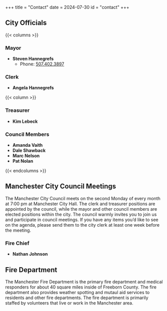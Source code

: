 +++
title = "Contact"
date = 2024-07-30
id = "contact"
+++
## City Officials

{{< columns >}}

### Mayor

- **Steven Hannegrefs**
  - Phone: [507.402.3897](tel:5074023897)

### Clerk

- **Angela Hannegrefs**

{{< column >}}

### Treasurer

- **Kim Lebeck**

### Council Members

- **Amanda Vaith**
- **Dale Shawback**
- **Marc Nelson**
- **Pat Nolan**

{{< endcolumns >}}

## Manchester City Council  Meetings

The Manchester City Council meets on the second Monday of every month at 7:00 pm at Manchester City Hall. The clerk and treasurer positions are appointed by the council, while the mayor and other council members are elected positions within the city. The council warmly invites you to join us and participate in council meetings. If you have any items you’d like to see on the agenda, please send them to the city clerk at least one week before the meeting.

### Fire Chief

- **Nathan Johnson**

## Fire Department

The Manchester Fire Department is the primary fire department and medical responders for about 40 square miles inside of Freeborn County. The fire department also provides weather spotting and mutaul aid services to residents and other fire departments. The fire department is primarily staffed by volunteers that live or work in the Manchester area.
